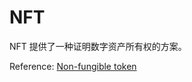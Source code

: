 # NFT

NFT 提供了一种证明数字资产所有权的方案。

Reference: [Non-fungible token](https://en.wikipedia.org/wiki/Non-fungible_token)

